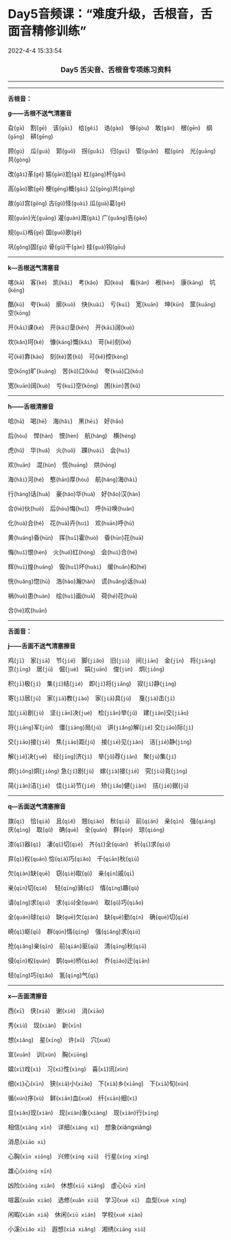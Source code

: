 # Day5音频课：“难度升级，舌根音，舌面音精修训练”

2022-4-4 15:33:54



<h3 align="center">Day5 舌尖音、舌根音专项练习资料</h3>

---

---

**舌根音：**

**g——舌根不送气清塞音**

旮(`gā`)&emsp;割(`gē`)&emsp;该(`gāi`)&emsp;给(`gěi`)&emsp;诰(`gào`)&emsp;够(`gòu`)&emsp;敢(`gǎn`)&emsp;根(`gēn`)&emsp;纲(`gāng`)&emsp;耕(`gēng`)

顾(`gù`)&emsp;瓜(`guā`)&emsp;郭(`guō`)&emsp;拐(`guǎi`)&emsp;归(`guī`)&emsp;管(`guǎn`)&emsp;棍(`gùn`)&emsp;光(`guāng`)&emsp;共(`gòng`)



改(`gǎi`)革(`gé`)    尴(`gān`)尬(`gà`)  杠(`gàng`)杆(`gǎn`)

高(`gāo`)歌(`gē`)    梗(`gěng`)概(`gài`)  公(`gōng`)共(`gòng`)

故(`gù`)宫(`gōng`)    古(`gǔ`)怪(`guài`)  瓜(`guā`)葛(`gé`)

观(`guān`)光(`guāng`)   灌(`guàn`)溉(`gài`)  广(`guǎng`)告(`gào`)

规(`guī`)格(`gé`)     国(`guó`)歌(`gē`)

巩(`gǒng`)固(`gù`)    骨(`gǔ`)干(`gàn`)  挂(`guà`)钩(`gōu`)

---

**k—舌根送气清塞音**

喀(`kā`)&emsp;客(`kè`)&emsp;凯(`kǎi`)&emsp;考(`kǎo`)&emsp;扣(`kòu`)&emsp;看(`kàn`)&emsp;裉(`kèn`)&emsp;康(`kāng`)&emsp;坑(`kēng`)

酷(`kù`)&emsp;夸(`kuā`)&emsp;廓(`kuò`)&emsp;快(`kuài`)&emsp;亏(`kuī`)&emsp;宽(`kuān`)&emsp;坤(`kūn`)&emsp;筐(`kuāng`)&emsp;空(`kōng`)



开(`kāi`)课(`kè`)&emsp;开(`kāi`)垦(`kěn`)&emsp;开(`kāi`)阔(`kuò`)

坎(`kǎn`)坷(`kě`)&emsp;慷(`kāng`)慨(`kǎi`)&emsp;苛(`kē`)刻(`kè`)

可(`kě`)靠(`kào`)&emsp;刻(`kè`)苦(`kǔ`)&emsp;可(`kě`)控(`kòng`)

空(`kōng`)旷(`kuàng`)&emsp;苦(`kǔ`)口(`kǒu`)&emsp;夸(`kuā`)口(`kǒu`)

宽(`kuān`)阔(`kuò`)&emsp;亏(`kuī`)空(`kōng`)&emsp;困(`kùn`)苦(`kǔ`)

---

**h——舌根清擦音**

哈(`hā`)&emsp;喝(`hē`)&emsp;海(`hǎi`)&emsp;黑(`hēi`)&emsp;好(`hǎo`)

后(`hòu`)&emsp;悍(`hàn`)&emsp;恨(`hèn`)&emsp;航(`háng`)&emsp;横(`héng`)

虎(`hǔ`)&emsp;华(`huá`)&emsp;火(`huǒ`)&emsp;踝(`huái`)&emsp;会(`huì`)

欢(`huān`)&emsp;混(`hùn`)&emsp;慌(`huāng`)&emsp;烘(`hōng`)



海(`hǎi`)河(`hé`)&emsp;憨(`hān`)厚(`hòu`)&emsp;航(`háng`)海(`hǎi`)

行(`háng`)话(`huà`)&emsp;豪(`háo`)华(`huá`)&emsp;好(`hǎo`)汉(`hàn`)

合(`hé`)伙(`huǒ`)&emsp;后(`hòu`)悔(`huǐ`)&emsp;呼(`hū`)唤(`huàn`)

化(`huà`)合(`hé`)&emsp;花(`huā`)卉(`huì`)&emsp;欢(`huān`)呼(`hū`)

黄(`huáng`)昏(`hūn`)&emsp;挥(`huī`)霍(`huò`)&emsp;昏(`hūn`)花(`huā`)

悔(`huǐ`)恨(`hèn`)&emsp;火(`huǒ`)红(`hóng`)&emsp;会(`huì`)合(`hé`)

辉(`huī`)煌(`huáng`)&emsp;毁(`huǐ`)坏(`huài`)&emsp;缓(`huǎn`)和(`hé`)

恍(`huǎng`)惚(`hū`)&emsp;浩(`hào`)瀚(`hàn`)&emsp;谎(`huǎng`)话(`huà`)

祸(`huò`)患(`huàn`)&emsp;绘(`huì`)画(`huà`)&emsp;荷(`hé`)花(`huā`)

合(`hé`)欢(`huān`)

---

**舌面音：**

**j——舌面不送气清塞擦音**

鸡(`jī`)&emsp;家(`jiā`)&emsp;节(`jié`)&emsp;脚(`jiǎo`)&emsp;旧(`jiù`)&emsp;间(`jiān`)&emsp;金(`jīn`)&emsp;将(`jiāng`)&emsp;京(`jīng`)&emsp;居(`jū`)&emsp;倔(`juè`)&emsp;娟(`juān`)&emsp;俊(`jùn`)&emsp;炯(`jiǒng`)



积(`jī`)极(`jí`)&emsp;集(`jí`)结(`jié`)&emsp;即(`jí`)将(`jiāng`)&emsp;寂(`jì`)静(`jìng`)

寄(`jì`)居(`jū`)&emsp;家(`jiā`)教(`jiào`)&emsp;家(`jiā`)具(`jù`)&emsp; 戛(`jiá`)击(`jī`)

加(`jiā`)剧(`jù`)&emsp;坚(`jiān`)决(`jué`)&emsp;检(`jiǎn`)举(`jǔ`)&emsp;建(`jiàn`)交(`jiāo`)

将(`jiāng`)军(`jūn`)&emsp;僵(`jiāng`)局(`jú`)&emsp;讲(`jiǎng`)解(`jiě`) 交(`jiāo`)际(`jì`)

交(`jiāo`)接(`jiē`)&emsp;焦(`jiāo`)距(`jù`)&emsp;接(`jiē`)见(`jiàn`)&emsp;洁(`jié`)静(`jìng`)

解(`jiě`)决(`jué`)&emsp;经(`jīng`)济(`jì`)&emsp;举(`jǔ`)荐(`jiàn`)&emsp;聚(`jù`)集(`jí`)

炯(`jiǒng`)炯(`jiǒng`) 急(`jí`)剧(`jù`)&emsp;嫁(`jià`)接(`jiē`)&emsp;究(`jiū`)竟(`jìng`)

简(`jiǎn`)洁(`jié`)&emsp;佳(`jiā`)节(`jié`)&emsp;矫(`jiǎo`)健(`jiàn`)&emsp;拮(`jié`)据(`jū`)

---

**q—舌面送气清塞擦音**

旗(`qí`)&emsp;恰(`qià`)&emsp;且(`qiě`)&emsp;翘(`qiào`)&emsp;秋(`qiū`)&emsp;前(`qián`)&emsp;亲(`qīn`)&emsp;强(`qiáng`)&emsp;庆(`qìng`)&emsp;取(`qǔ`)&emsp;确(`què`)&emsp;全(`quán`)&emsp;群(`qún`)&emsp;琼(`qióng`)



漆(`qī`)器(`qì`)&emsp;凄(`qī`)切(`qiè`)&emsp;齐(`qí`)全(`quán`)&emsp;祈(`qí`)求(`qiú`)

弃(`qì`)权(`quán`) 恰(`qià`)巧(`qiǎo`)&emsp;千(`qiān`)秋(`qiū`)

欠(`qiàn`)缺(`quē`)&emsp;窃(`qiè`)取(`qǔ`)&emsp;亲(`qīn`)戚(`qi`)

亲(`qīn`)切(`qiè`)&emsp; 轻(`qīng`)骑(`qí`)&emsp;情(`qíng`)趣(`qù`)

请(`qǐng`)求(`qiú`)&emsp;求(`qiú`)全(`quán`)&emsp;取(`qǔ`)巧(`qiǎo`)

全(`quán`)球(`qiú`)&emsp;缺(`quē`)欠(`qiàn`)&emsp;缺(`quē`)勤(`qín`)&emsp;确(`què`)切(`qiè`)

崎(`qí`)岖(`qū`)&emsp;群(`qún`)情(`qíng`)&emsp;强(`qiǎng`)求(`qiú`)

抢(`qiǎng`)亲(`qīn`)&emsp;前(`qián`)驱(`qū`)&emsp;清(`qīng`)秋(`qiū`) 

侵(`qīn`)权(`quán`)&emsp;鹊(`què`)桥(`qiáo`)&emsp;乔(`qiáo`)迁(`qiān`)

轻(`qīng`)巧(`qiǎo`)&emsp;氢(`qīng`)气(`qì`)

---

**x—舌面清擦音**

西(`xī`)&emsp;侠(`xiá`)&emsp;谢(`xiè`)&emsp;消(`xiāo`)

秀(`xiù`)&emsp;现(`xiàn`)&emsp;新(`xīn`)

想(`xiǎng`)&emsp;星(`xīng`)&emsp;许(`xǔ`)&emsp;穴(`xué`)

宣(`xuān`)&emsp;训(`xùn`)&emsp;胸(`xiōng`)



嬉(`xī`)戏(`xì`)&emsp;习(`xí`)性(`xìng`)&emsp;喜(`xǐ`)讯(`xùn`)

细(`xì`)心(`xīn`)&emsp;狭(`xiá`)小(`xiǎo`)&emsp;下(`xià`)乡(`xiāng`)&emsp;下(`xià`)旬(`xún`)

循(`xún`)序(`xù`)&emsp;鲜(`xiān`)血(`xuè`)&emsp;纤(`xiān`)细(`xì`)

显(`xiǎn`)现(`xiàn`)&emsp;现(`xiàn`)象(`xiàng`)&emsp;现(`xiàn`)行(`xíng`)

相信(`xiāng xìn`)&emsp;详细(`xiáng xì`)&emsp;想象(xiǎngxiàng)

消息(`xiāo xi`)

心胸(`xīn xiōng`)&emsp;兴修(`xīng xiū`)&emsp;行星(`xíng xīng`)  

雄心(`xióng xīn`)

凶险(`xiōng xiǎn`)&emsp;休想(`xiū xiǎng`)&emsp;虚心(`xū xīn`)

喧嚣(`xuān xiāo`)&emsp;选修(`xuǎn xiū`)&emsp;学习(`xué xí`)&emsp;血型(`xuè xíng`)

闲暇(`xián xiá`)&emsp;休闲(`xiū xián`)&emsp;学校(`xué xiào`)

小溪(`xiǎo xī`)&emsp;遐想(`xiá xiǎng`)&emsp;湘绣(`xiāng xiù`)

